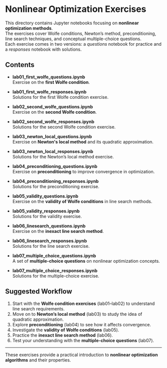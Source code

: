 # Nonlinear Optimization Exercises

This directory contains Jupyter notebooks focusing on **nonlinear optimization methods**.  
The exercises cover Wolfe conditions, Newton’s method, preconditioning, line search techniques, and conceptual multiple-choice questions.  
Each exercise comes in two versions: a *questions* notebook for practice and a *responses* notebook with solutions.  

## Contents

- **lab01_first_wolfe_questions.ipynb**  
  Exercise on the **first Wolfe condition**.  
- **lab01_first_wolfe_responses.ipynb**  
  Solutions for the first Wolfe condition exercise.  

- **lab02_second_wolfe_questions.ipynb**  
  Exercise on the **second Wolfe condition**.  
- **lab02_second_wolfe_responses.ipynb**  
  Solutions for the second Wolfe condition exercise.  

- **lab03_newton_local_questions.ipynb**  
  Exercise on **Newton's local method** and its quadratic approximation.  
- **lab03_newton_local_responses.ipynb**  
  Solutions for the Newton’s local method exercise.  

- **lab04_preconditioning_questions.ipynb**  
  Exercise on **preconditioning** to improve convergence in optimization.  
- **lab04_preconditioning_responses.ipynb**  
  Solutions for the preconditioning exercise.  

- **lab05_validity_questions.ipynb**  
  Exercise on the **validity of Wolfe conditions** in line search methods.  
- **lab05_validity_responses.ipynb**  
  Solutions for the validity exercise.  

- **lab06_linesearch_questions.ipynb**  
  Exercise on the **inexact line search method**.  
- **lab06_linesearch_responses.ipynb**  
  Solutions for the line search exercise.  

- **lab07_multiple_choice_questions.ipynb**  
  A set of **multiple-choice questions** on nonlinear optimization concepts.  
- **lab07_multiple_choice_responses.ipynb**  
  Solutions for the multiple-choice exercise.  

## Suggested Workflow

1. Start with the **Wolfe condition exercises** (lab01–lab02) to understand line search requirements.  
2. Move on to **Newton’s local method** (lab03) to study the idea of quadratic approximation.  
3. Explore **preconditioning** (lab04) to see how it affects convergence.  
4. Investigate the **validity of Wolfe conditions** (lab05).  
5. Practice the **inexact line search method** (lab06).  
6. Test your understanding with the **multiple-choice questions** (lab07).  

---

These exercises provide a practical introduction to **nonlinear optimization algorithms** and their properties.  